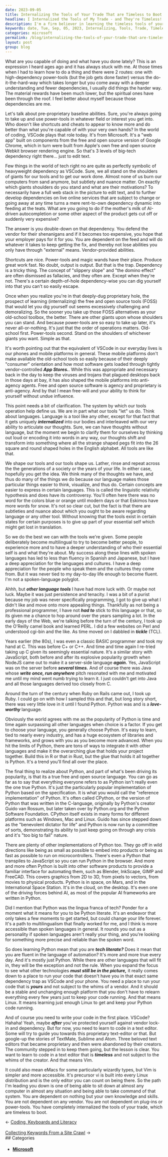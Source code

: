```yaml
---
date: 2023-09-05
title: Internalizing the Tools of Your Trade That are Timeless to Boot
headline: I Internalized the Tools of My Trade - and They're Timeless!
description: I'm a firm believer in learning the timeless tools of your trade, rather than relying on high-dependency power-tools. My journey through coding languages has led me to appreciate the advantages of Python, which is now the lingua franca of tech. I've also come to understand the importance of learning to code in a text editor, like Vim, that is not subject to the whims of its creator. Empower yourself by internalizing the tools of your trade that are timeless to boot.
keywords: date, Tue, Sep, 05, 2023, Internalizing, Tools, Trade, Timeless, Boot, Capable, Lately, Expression, High-Dependency, Power-Tools, Do-It-The-Hard-Way, Material, Rewards, Spiritual, Pre-Proprietary, Baseline, Abilities, Shortcuts, Cheats, VSCode, Microsoft, Web App, Chrome, Apple, Webkit, Browser, Rendering, Engine, Giants, Mot
categories: microsoft
permalink: /blog/internalizing-the-tools-of-your-trade-that-are-timeless-to-boot/
layout: post
group: blog
---
```



What are you capable of doing and what have you done lately? This is an
expression I heard ages ago and it has always stuck with me. At those times
when I had to learn how to do a thing and there were 2 routes: one with
high-dependency power-tools (but the job gets done faster) versus the
do-it-the-hard-way which takes longer but you come away with a deeper
understanding and fewer dependencies, I usually did things the harder way. The
material rewards have been much lower, but the spiritual ones have been through
the roof. I feel better about myself because those dependencies are me.

Let's talk about pre-proprietary baseline abilities. Sure, you're always going
to take up and use power-tools in whatever field or interest you get into. Who
doesn't like shortcuts and cheats to appear to know more and do better than
what you're capable of with your very own hands? In the world of coding, VSCode
plays that role today. It's from Microsoft. It's a "web app" built on
components from the free and open source version of Google Chrome, which in
turn were built from Apple's own free and open source Webkit browser rendering
engine. So that's 3 levels of big-tech dependency right there... just to edit
text.

Few things in the world of tech right no are quite as perfectly symbolic of
heavyweight dependency as VSCode. Sure, we all stand on the shoulders of giants
for our tools and to get our work done. Almost none of us burn our computers
from sand anymore, but subtlety and nuance matter. On exactly which giants
shoulders do you stand and what are their motivations? To necessarily have a
full web stack in the picture to edit text, and to further develop dependencies
on live online services that are subject to change or going away at any time
turns a mere rent-to-own dependency dynamic into feeding at the teats. What are
you going to do if the mother's milk of AI-driven autocompletion or some other
aspect of the product gets cut off or suddenly very expensive?

The answer is you double-down on that dependency. You defend the vendor for
their shenanigans and if it becomes too expensive, you hope that your employer
pays for it for you. You are dependent on the feed and will do whatever it
takes to keep getting the fix, and thereby not lose abilities you only have
through "external" means. Vendor-provided abilities.

Shortcuts are nice. Power-tools and magic wands have their place. Produce great
work fast. No doubt, output is output. But that is the trap. Dependency is a
tricky thing. The concept of "slippery slope" and "the domino effect" are often
dismissed as fallacies, and they often are. Except when they're not. There's a
certain depth-of-hole dependency-wise you can dig yourself into that you can't
so easily escape. 

Once when you realize you're in that deeply-dug proprietary hole, the prospect
of learning (internalizing) the free and open source tools (FOSS) that would
let you dig yourself out seems excessively challenging and demoralizing. So the
sooner you take up those FOSS alternatives as your old-school toolbox, the
better. There are other giants upon whose shoulders you can stand. And because
power-tools are so easy to take up later, it's never all-or-nothing. It's just
that the order of operations matters. Old-school first. Power-tools second.
Stand on the shoulders of whichever giants you want. Simple as that.

It's worth pointing out that the equivalent of VSCode in our everyday lives is
our phones and mobile platforms in general. These mobile platforms don't make
available the old-school tools so easily because of their deeply "consumer"
orientation and how most software gets loaded through tightly vendor-controlled
***App Stores.***. While this was appropriate and necessary back in the day to
keep the viruses and trojans that plagued desktops back in those days at bay,
it has also shaped the mobile platforms into anti-agency agents. Free and open
source software is agency and proprietary is anti-agency. And by that I mean
free-will and your ability to think for yourself without undue influence.

This point needs a bit of clarification. The system by which our tools
operation help define us. We are in part what our tools "let" us do. Think
about languages. Language is a tool like any other, except for that fact that
it gets uniquely ***internalized*** into our bodies and interleaved with our
very ability to articulate our thoughts. Sure, we can have thoughts without
language, but the moment we begin to clarify them for ourselves by thinking out
loud or encoding it into words in any way, our thoughts shift and transform
into something where all the strange shaped pegs fit into the 26 square and
round shaped holes in the English alphabet. All tools are like that.

We shape our tools and our tools shape us. Lather, rinse and repeat across the
the generations of a society or the years of your life. In either case,
hopefully you get the idea. We think many of the thoughts we have, and thus do
many of the things we do because our language makes those particular things
easier to think, visualize, and thus do. Certain concepts are easier to express
in certain languages. This is called the linguistic relativity hypothesis and
does have its controversy. You'll often here there was no word for the colors
blue or orange until modern days or that Eskimos have more words for snow. It's
not so clear cut, but the fact is that there are subtleties and nuance about
which you ought to be aware regarding language or any other tool. Without
knowing that the tools exist in certain states for certain purposes is to give
up part of your essential self which might get lost in translation.

So we do the best we can with the tools we're given. Some people deliberately
become multilingual to try to become better people, to experience more and to
have a deeper understanding of who their essential self is and what they're
about. My success along these lines with spoken languages has led to less than
fluency in Spanish and Japanese, but I have a deep appreciation for the
languages and cultures. I have a deep appreciation for the people who speak
them and the cultures they come from. But it was never tied to my day-to-day
life enough to become fluent. I'm not a spoken-language polyglot.

Ahhh, but ***other language tools*** I have had more luck with. Or maybe not
luck. Maybe it was just persistence and tenacity. I was a bit of a purist
because my job was never specifically programming, I got to give up what I
didn't like and move onto more appealing things. Thankfully as not being a
professional programmer, I have not ***had to*** stick to this language or
that, so its given me a chance to hop around over the years sampling a lot. In
the early days of the Web, we're talking before the turn of the century, I took
up the O'Reilly camel book and learned PERL. I did a few websites on Perl and
understood cgi-bin and the like. As time moved on I dabbled in ***tickle***
(TCL). 

Years earlier (the 80s), I was even a classic BASIC programmer and took my hand
at C. This was before C+ or C++. And time and time again I re-tried taking up C
given its seemingly essential nature. It's a similar story with JavaScript,
both before and after its explosive popularity growth when NodeJS came out to
make it a server-side language ***again.*** Yes, JavaScript was on the server
before ***several times.*** And of course there was Java whose ***write once,
run anywhere*** pitch resonated with me and motivated me until my mind went
numb trying to learn it. I just couldn't get into Java and all those languages
derived too closely from C.

Around the turn of the century when Ruby on Rails came out, I took up Ruby. I
could go on with how I sampled this and that, but long story short, there was
very little love in it until I found Python. Python was and is a
***love-worthy*** language.

Obviously the world agrees with me as the popularity of Python is time and time
again surpassing all other languages when choice is a factor. If you get to
choose your language, you generally choose Python. It's easy to learn, tied to
nearly every industry, and has a huge ecosystem of libraries and frameworks,
and grows with you as you become more advanced. When you hit the limits of
Python, there are tons of ways to integrate it with other languages and make it
the overarching glue that holds your project together. Build this in R or that
in Rust, but the glue that holds it all together is Python. It's a trend you'll
find all over the place.

The final thing to realize about Python, and part of what's been driving its
popularity, is that its a true free and open source language. You can go as far
as to say that everything everyone refers to as Python isn't really even the
one true Python. It's just the particularly popular implementation of Python
based on the specification. It is what you would call the "reference
implementation" of Python. It's often called CPython, or the version of Python
that was written in the C-language, originally by Python's creator Guido van
Rossum, but later taken over by Python.org and the Python Software Foundation.
CPython itself exists in many forms for different platforms such as Windows,
Mac and Linux. Guido has since stepped down as the "benevolent dictator for
life" and Python is now run by a committee of sorts, demonstrating its ability
to just keep going on through any crisis and it's "too big to fail" nature.

There are plenty of other implementations of Python too. They go off in wild
directions like being as small as possible to embed into products or being as
fast as possible to run on microcontrollers. There's even a Python that
transpiles to JavaScript so you can run Python in the browser. And more and
more often Python is built into other software products to provide a familiar
interface for automating them, such as Blender, InkScape, GIMP and FreeCAD.
This covers graphics from 2D to 3D, from pixels to vectors, from movies to
physical products. Python is in space, on Mars, and in the International Space
Station. It's in the cloud, on the desktop. It's even one of the driving forces
behind AI, as most of the popular AI frameworks are written in Python. 

Did I mention that Python was the lingua franca of tech? Ponder for a moment
what it means for you to be Python literate. It's an endeavor that only takes a
few moments to get started, but could change your life forever. It's a path to
multilingualism that finally worked for me, and I think is more accessible than
spoken languages in general. It rounds you out as a personality if spoken
languages aren't really your thing, and you're looking for something more
precise and reliable than the spoken word.

So does learning Python mean that you are ***tech literate?*** Does it mean
that you are fluent in the language of automation? It's more and more true
every day. And it's mostly just Python. While there are other languages that
will fit in, they will be the exception and not the rule. When you expand the
focus to see what other technologies ***must still be in the picture,*** it
really comes down to a place to run your code that doesn't have you in that
exact same dependency trap as VSCode and your phone. You need a place to run
your code that is ***yours*** and not subject to the whims of a vendor. And it
should be a stable and unchanging enough platform that you don't have to
relearn everything every few years just to keep your code running. And that
means Linux. It means learning just enough Linux to get and keep your Python
code running.

And of course you need to write your code in the first place. VSCode? Hahaha!
Yeah, maybe ***after*** you've protected yourself against vendor lock-in and
dependency. But for now, you need to learn to code in a text editor. Some will
try to guide you towards this proprietary text-editor or that. But google-up
the stories of TextMate, Sublime and Atom. Three beloved text editors that
became proprietary and then were abandoned by their creators. The community
stepped in to keep them going, but the lesson is clear. You want to learn to
code in a text editor that is ***timeless*** and not subject to the whims of
the creator. And that means Vim.

It could also mean eMacs for some particularly wizardly types, but Vim is
simpler and more accessible. It's precursor vi is built into every Linux
distribution and is the only editor you can count on being there. So the path
I'm leading you down is one of being able to sit down at almost any computer
in almost any situation and being able to take command of that system. You are
dependent on nothing but your own knowledge and skills. You are not dependent
on any vendor. You are not dependent on plug-ins or power-tools. You have
completely internalized the tools of your trade, which are timeless to boot.











<div class="arrow-links"><div class="post-nav-prev"><span class="arrow">&larr;&nbsp;</span><a href="/blog/coding-keyboards-and-literacy/">Coding, Keyboards and Literacy</a></div> &nbsp; <div class="post-nav-next"><a href="/blog/collecting-keywords-from-a-site-crawl/">Collecting Keywords From a Site Crawl</a><span class="arrow">&nbsp;&rarr;</span></div></div>
## Categories

<ul>
<li><h4><a href='/microsoft/'>Microsoft</a></h4></li></ul>